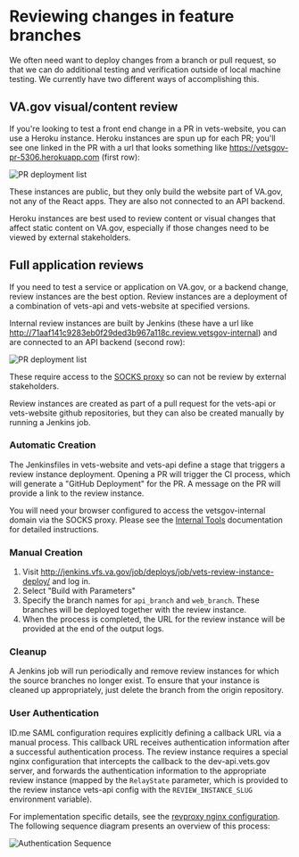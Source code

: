 # Reviewing changes in feature branches

We often need want to deploy changes from a branch or pull request, so that we can do additional testing and verification outside of local machine testing. We currently have two different ways of accomplishing this.

## VA.gov visual/content review

If you're looking to test a front end change in a PR in vets-website, you can use a Heroku instance. Heroku instances are spun up for each PR; you'll see one linked in the PR with a url that looks something like https://vetsgov-pr-5306.herokuapp.com (first row):

![PR deployment list](https://github.com/department-of-veterans-affairs/va.gov-team/blob/master/platform/engineering/images/pr-deployment-list.png)

These instances are public, but they only build the website part of VA.gov, not any of the React apps. They are also not connected to an API backend. 

Heroku instances are best used to review content or visual changes that affect static content on VA.gov, especially if those changes need to be viewed by external stakeholders.

## Full application reviews

If you need to test a service or application on VA.gov, or a backend change, review instances are the best option. Review instances are a deployment of a combination of vets-api and vets-website at specified versions.

Internal review instances are built by Jenkins (these have a url like http://71aaf141c9283eb0f29ded3b967a118c.review.vetsgov-internal) and are connected to an API backend (second row):

![PR deployment list](https://github.com/department-of-veterans-affairs/va.gov-team/blob/master/platform/engineering/images/pr-deployment-list.png)

These require access to the [SOCKS proxy](https://github.com/department-of-veterans-affairs/va.gov-team/blob/master/platform/engineering/internal-tools.md) so can not be review by external stakeholders.

Review instances are created as part of a pull request for the vets-api or vets-website github repositories, but they can also be created manually by running a Jenkins job.

### Automatic Creation

The Jenkinsfiles in vets-website and vets-api define a stage that triggers a review instance deployment. Opening a PR will trigger the CI process, which will generate a "GitHub Deployment" for the PR. A message on the PR will provide a link to the review instance.

You will need your browser configured to access the vetsgov-internal domain via the SOCKS proxy. Please see the [Internal Tools](https://github.com/department-of-veterans-affairs/va.gov-team/blob/master/platform/engineering/internal-tools.md) documentation for detailed instructions.

### Manual Creation

1. Visit http://jenkins.vfs.va.gov/job/deploys/job/vets-review-instance-deploy/ and log in. 
1. Select "Build with Parameters"
1. Specify the branch names for `api_branch` and `web_branch`. These branches will be deployed together with the review instance.
1. When the process is completed, the URL for the review instance will be provided at the end of the output logs.

### Cleanup

A Jenkins job will run periodically and remove review instances for which the source branches no longer exist. To ensure that your instance is cleaned up appropriately, just delete the branch from the origin repository.


### User Authentication

ID.me SAML configuration requires explicitly defining a callback URL via a manual process. This callback URL receives authentication information after a successful authentication process. The review instance requires a special nginx configuration that intercepts the callback to the dev-api.vets.gov server, and forwards the authentication information to the appropriate review instance (mapped by the `RelayState` parameter, which is provided to the review instance vets-api config with the `REVIEW_INSTANCE_SLUG` environment variable).

For implementation specific details, see the [revproxy nginx configuration](https://github.com/department-of-veterans-affairs/devops/blob/master/ansible/roles/revproxy-configure/templates/nginx_revproxy.conf). The following sequence diagram presents an overview of this process:

![Authentication Sequence](https://github.com/department-of-veterans-affairs/va.gov-team/blob/master/platform/engineering/images/2017-02-07-review-instance-authentication-sequence.png)
